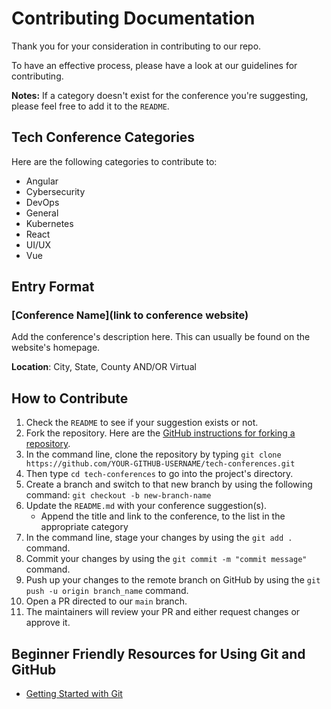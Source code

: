 # Contributing Documentation

Thank you for your consideration in contributing to our repo.

To have an effective process, please have a look at our guidelines for contributing.

**Notes:**
If a category doesn't exist for the conference you're suggesting, please feel free to add it to the `README`.

## Tech Conference Categories

Here are the following categories to contribute to:

- Angular
- Cybersecurity
- DevOps
- General
- Kubernetes
- React
- UI/UX
- Vue

## Entry Format

### [Conference Name](link to conference website)
<!-- H3 heading above -->

Add the conference's description here. This can usually be found on the website's homepage.

**Location**: City, State, County AND/OR Virtual

## How to Contribute

1. Check the `README` to see if your suggestion exists or not.
2. Fork the repository. Here are the [GitHub instructions for forking a repository](https://docs.github.com/en/get-started/quickstart/fork-a-repo).
3. In the command line, clone the repository by typing `git clone https://github.com/YOUR-GITHUB-USERNAME/tech-conferences.git`
4. Then type `cd tech-conferences` to go into the project's directory.
5. Create a branch and switch to that new branch by using the following command: `git checkout -b new-branch-name`
6. Update the `README.md` with your conference suggestion(s).
   - Append the title and link to the conference, to the list in the appropriate category
7. In the command line, stage your changes by using the `git add .` command.
8. Commit your changes by using the `git commit -m "commit message"` command.
9. Push up your changes to the remote branch on GitHub by using the `git push -u origin branch_name` command.
10. Open a PR directed to our `main` branch.
11. The maintainers will review your PR and either request changes or approve it.

## Beginner Friendly Resources for Using Git and GitHub

- [Getting Started with Git](https://www.thisdot.co/blog/getting-started-with-git)
